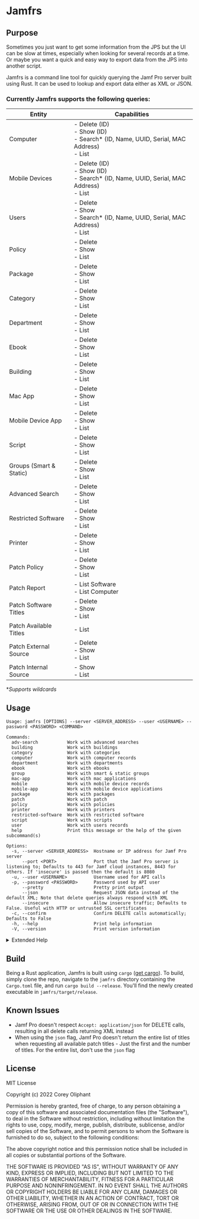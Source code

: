 # Jamfrs

## Purpose
Sometimes you just want to get some information from the JPS but the UI can be slow at times, especially when looking
for several records at a time. Or maybe you want a quick and easy way to export data from the JPS into another script.

Jamfrs is a command line tool for quickly querying the Jamf Pro server built using Rust. It can be used to lookup and 
export data either as XML or JSON. 

### Currently Jamfrs supports the following queries:
| Entity                  | Capabilities                                                                                 |
|-------------------------|----------------------------------------------------------------------------------------------|
| Computer                | - Delete (ID)<br/>- Show (ID)<br/>- Search* (ID, Name, UUID, Serial, MAC Address)<br/>- List |
| Mobile Devices          | - Delete (ID)<br/>- Show (ID)<br/>- Search* (ID, Name, UUID, Serial, MAC Address)<br/>- List |
| Users                   | - Delete<br/>- Show<br/>- Search* (ID, Name, UUID, Serial, MAC Address)<br/>- List           |
| Policy                  | - Delete<br/>- Show<br/>- List                                                               |
| Package                 | - Delete<br/>- Show<br/>- List                                                               |
| Category                | - Delete<br/>- Show<br/>- List                                                               |
| Department              | - Delete<br/>- Show<br/>- List                                                               |
| Ebook                   | - Delete<br/>- Show<br/>- List                                                               |
| Building                | - Delete<br/>- Show<br/>- List                                                               |
| Mac App                 | - Delete<br/>- Show<br/>- List                                                               |
| Mobile Device App       | - Delete<br/>- Show<br/>- List                                                               |
| Script                  | - Delete<br/>- Show<br/>- List                                                               |
| Groups (Smart & Static) | - Delete<br/>- Show<br/>- List                                                               |
| Advanced Search         | - Delete<br/>- Show<br/>- List                                                               |
| Restricted Software     | - Delete<br/>- Show<br/>- List                                                               |
| Printer                 | - Delete<br/>- Show<br/>- List                                                               |
| Patch Policy            | - Delete<br/>- Show<br/>- List                                                               |
| Patch Report            | - List Software<br/>- List Computer                                                          |
| Patch Software Titles   | - Delete<br/>- Show<br/>- List                                                               |
| Patch Available Titles  | - List                                                                                       |
| Patch External Source   | - Delete<br/>- Show<br/>- List                                                               |
| Patch Internal Source   | - Show<br/>- List                                                                            |

**Supports wildcards*
 
## Usage
```
Usage: jamfrs [OPTIONS] --server <SERVER_ADDRESS> --user <USERNAME> --password <PASSWORD> <COMMAND>

Commands:
  adv-search           Work with advanced searches
  building             Work with buildings
  category             Work with categories
  computer             Work with computer records
  department           Work with departments
  ebook                Work with ebooks
  group                Work with smart & static groups
  mac-app              Work with mac applications
  mobile               Work with mobile device records
  mobile-app           Work with mobile device applications
  package              Work with packages
  patch                Work with patch
  policy               Work with policies
  printer              Work with printers
  restricted-software  Work with restricted software
  script               Work with scripts
  user                 Work with users records
  help                 Print this message or the help of the given subcommand(s)

Options:
  -s, --server <SERVER_ADDRESS>  Hostname or IP address for Jamf Pro server
      --port <PORT>              Port that the Jamf Pro server is listening to; Defaults to 443 for Jamf cloud instances, 8443 for others. If 'insecure' is passed then the default is 8080
  -u, --user <USERNAME>          Username used for API calls
  -p, --password <PASSWORD>      Password used by API user
      --pretty                   Pretty print output
      --json                     Request JSON data instead of the default XML; Note that delete queries always respond with XML
      --insecure                 Allow insecure traffic; Defaults to False. Useful with HTTP or untrusted SSL certificates
  -c, --confirm                  Confirm DELETE calls automatically; Defaults to False
  -h, --help                     Print help information
  -V, --version                  Print version information
  ```

<details><summary>Extended Help</summary>

##### Command: computer
```
Work with computer records

Usage: jamfrs --server <SERVER_ADDRESS> --user <USERNAME> --password <PASSWORD> computer <COMMAND>

Commands:
  delete  Delete an existing computer record
  show    Show an existing computer record
  search  Search for existing computer records by name, MAC address, username, etc; Accepts * wildcard Note: Wildcard searches must be wrapped in quotes or escaped to prevent shell expansion
  list    List all computers
  ```
##### Command: mobile
```
Work with mobile device records

Usage: jamfrs --server <SERVER_ADDRESS> --user <USERNAME> --password <PASSWORD> mobile <COMMAND>

Commands:
  delete  Delete an existing mobile device record
  show    Show an existing mobile device record
  search  Search for existing mobile device records by name, MAC address, username, etc. Accepts * wildcard
  list    List all mobile device records
```

##### Command: user
```
Work with users records

Usage: jamfrs --server <SERVER_ADDRESS> --user <USERNAME> --password <PASSWORD> user <COMMAND>

Commands:
  delete  Delete an existing user record
  show    Show an existing user record
  list    List all user records
```

##### Command: policy
```
Work with policies

Usage: jamfrs --server <SERVER_ADDRESS> --user <USERNAME> --password <PASSWORD> policy <COMMAND>

Commands:
  delete  Delete an existing policy record
  show    Show an existing policy record
  list    List all policy records
```

##### Command: package
```
Work with policies

Usage: jamfrs --server <SERVER_ADDRESS> --user <USERNAME> --password <PASSWORD> policy <COMMAND>

Commands:
  delete  Delete an existing policy record
  show    Show an existing policy record
  list    List all policy records
```

##### Command: category
```
Work with categories

Usage: jamfrs --server <SERVER_ADDRESS> --user <USERNAME> --password <PASSWORD> category <COMMAND>

Commands:
  delete  Delete an existing category record
  show    Show an existing category record
  list    List all category records
```

##### Command: department
```
Work with departments

Usage: jamfrs --server <SERVER_ADDRESS> --user <USERNAME> --password <PASSWORD> department <COMMAND>

Commands:
  delete  Delete an existing department record
  show    Show an existing department record
  list    List all department records
```

##### Command: ebook
```
Work with ebooks

Usage: jamfrs --server <SERVER_ADDRESS> --user <USERNAME> --password <PASSWORD> ebook <COMMAND>

Commands:
  delete  Delete an existing ebook record
  show    Show an existing ebook record
  list    List all ebook records
```

##### Command: building
```
Work with buildings

Usage: jamfrs --server <SERVER_ADDRESS> --user <USERNAME> --password <PASSWORD> building <COMMAND>

Commands:
  delete  Delete an existing buildings record
  show    Show an existing buildings record
  list    List all buildings records
```

##### Command: mac-app
```
Work with mac applications

Usage: jamfrs --server <SERVER_ADDRESS> --user <USERNAME> --password <PASSWORD> mac-app <COMMAND>

Commands:
  delete  Delete an existing mac application record
  show    Show an existing mac application record
  list    List all mac application records
```

##### Command: mobile-app
```
Work with mobile device applications

Usage: jamfrs --server <SERVER_ADDRESS> --user <USERNAME> --password <PASSWORD> mobile-app <COMMAND>

Commands:
  delete  Delete an existing mobile device application record
  show    Show an existing mobile device application record
  list    List all mobile device application records
```

##### Command: script
```
Work with scripts

Usage: jamfrs --server <SERVER_ADDRESS> --user <USERNAME> --password <PASSWORD> script <COMMAND>

Commands:
  delete  Delete an existing script
  show    Show an existing script
  list    List all script
```

##### Command: group
```
Work with smart & static groups

Usage: jamfrs --server <SERVER_ADDRESS> --user <USERNAME> --password <PASSWORD> group <COMMAND>

Commands:
  computer  Work with computer groups
  mobile    Work with mobile device groups
  user      Work with user groups
```

##### Group Subcommand: computer
```
Work with computer groups

Usage: jamfrs group computer <COMMAND>

Commands:
  delete  Delete an existing computer group
  show    Show an existing computer group
  list    List all computer groups
```

##### Group Subcommand: mobile
```
Work with mobile device groups

Usage: jamfrs group mobile <COMMAND>

Commands:
  delete  Delete an existing mobile device group
  show    Show an existing mobile device group
  list    List all mobile device groups
```

##### Group Subcommand: user
```
Work with user groups

Usage: jamfrs group user <COMMAND>

Commands:
  delete  Delete an existing user group
  show    Show an existing user group
  list    List all user groups
```

##### Command: adv-search
```
Work with advanced searches

Usage: jamfrs --server <SERVER_ADDRESS> --user <USERNAME> --password <PASSWORD> adv-search <COMMAND>

Commands:
  computer  Work with computer advanced searches
  mobile    Work with mobile device advanced searches
  user      Work with user advanced searches
```

##### Advanced Search Subcommand: computer
```
Work with computer advanced searches

Usage: jamfrs adv-search computer <COMMAND>

Commands:
  delete  Delete an existing computer advanced search
  show    Show an existing computer advanced search
  list    List all computer advanced searches
```

##### Advanced Search Subcommand: mobile
```
Work with mobile device advanced searches

Usage: jamfrs adv-search mobile <COMMAND>

Commands:
  delete  Delete an existing mobile device advanced search
  show    Show an existing mobile device advanced search
  list    List all mobile device advanced searches
```

##### Advanced Search Subcommand: user
```
Work with user advanced searches

Usage: jamfrs adv-search user <COMMAND>

Commands:
  delete  Delete an existing user advanced search
  show    Show an existing user advanced search
  list    List all user advanced searches
```

##### Command: restricted-software
```
Work with restricted software

Usage: jamfrs restricted-software <COMMAND>

Commands:
  delete  Delete an existing restricted software
  show    Show an existing restricted software
  list    List all restricted software
```

##### Command: printer
```
Work with printers

Usage: jamfrs printer <COMMAND>

Commands:
  delete  Delete an existing printer
  show    Show an existing printer
  list    List all printers
```

##### Command: patch
```
Work with patch

Usage: jamfrs patch <COMMAND>

Commands:
  policy            Work with patch policies
  report            Work with patch reports
  software-titles   Work with patch software titles
  available-titles  Work with patch available titles
  external-sources  Work with patch external sources
  internal-sources  Work with patch internal sources
```

##### Patch Subcommand: policy
```
Work with patch policies

Usage: jamfrs patch policy <COMMAND>

Commands:
  delete  Delete an existing patch policy
  show    Show an existing patch policy
  list    List all patch policies
```

##### Patch Subcommand: report
```
Work with patch reports

Usage: jamfrs patch report <COMMAND>

Commands:
  list-software  Display patch reports by software title id
  list-computer  Display computers for specific version
```

##### Patch Subcommand: software-titles
```
Work with patch software titles

Usage: jamfrs patch software-titles <COMMAND>

Commands:
  delete  Delete an existing patch software title
  show    Show an existing patch software title
  list    List all patch software titles
```

##### Patch Subcommand: available-titles
```
Work with patch available titles

Usage: jamfrs patch available-titles <COMMAND>

Commands:
  list  List all available titles from a given source (internal/external). NOTE: Due to a Jamf Pro bug, JSON requests will only get the first title -- Recommend requesting XML
```

##### Patch Subcommand: external-sources
```
Work with patch external sources

Usage: jamfrs patch external-sources <COMMAND>

Commands:
  delete  Delete an existing external patch source
  show    Show an existing external patch source
  list    List all external patch sources
```

##### Patch Subcommand: internal-sources
```
Work with patch internal sources

Usage: jamfrs patch internal-sources <COMMAND>

Commands:
  show  Show an existing internal patch source
  list  List all internal patch sources
```

</details>

## Build
Being a Rust application, Jamfrs is built using `cargo` ([get cargo](https://www.rust-lang.org/learn/get-started)). To build, simply clone the repo, navigate to
the `jamfrs` directory containing the `Cargo.toml` file, and run `cargo build --release`. You'll find the newly created executable in `jamfrs/target/release`. 

## Known Issues
- Jamf Pro doesn't respect `Accept: application/json` for DELETE calls, resulting in all delete calls returning XML instead
- When using the `json` flag, Jamf Pro doesn't return the entire list of titles when requesting all available patch titles - Just the first and the number of titles. For the entire list, don't use the `json` flag

## License
MIT License

Copyright (c) 2022 Corey Oliphant

Permission is hereby granted, free of charge, to any person obtaining a copy
of this software and associated documentation files (the "Software"), to deal
in the Software without restriction, including without limitation the rights
to use, copy, modify, merge, publish, distribute, sublicense, and/or sell
copies of the Software, and to permit persons to whom the Software is
furnished to do so, subject to the following conditions:

The above copyright notice and this permission notice shall be included in all
copies or substantial portions of the Software.

THE SOFTWARE IS PROVIDED "AS IS", WITHOUT WARRANTY OF ANY KIND, EXPRESS OR
IMPLIED, INCLUDING BUT NOT LIMITED TO THE WARRANTIES OF MERCHANTABILITY,
FITNESS FOR A PARTICULAR PURPOSE AND NONINFRINGEMENT. IN NO EVENT SHALL THE
AUTHORS OR COPYRIGHT HOLDERS BE LIABLE FOR ANY CLAIM, DAMAGES OR OTHER
LIABILITY, WHETHER IN AN ACTION OF CONTRACT, TORT OR OTHERWISE, ARISING FROM,
OUT OF OR IN CONNECTION WITH THE SOFTWARE OR THE USE OR OTHER DEALINGS IN THE
SOFTWARE.
